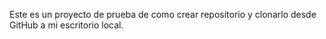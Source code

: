 Este es un proyecto de prueba de como crear repositorio y clonarlo desde GitHub a mi escritorio local.
